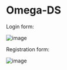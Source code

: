# Omega-DS

Login form:


![image](https://user-images.githubusercontent.com/47927878/228658133-c9dae97f-5293-4d4a-ac79-d809930af77d.png)



Registration form:

![image](https://user-images.githubusercontent.com/47927878/228658283-270b6d47-75a6-49c6-8057-c30b5d5616c1.png)

